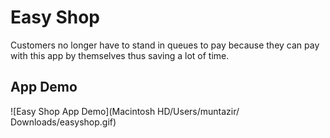 # Easy Shop

Customers no longer have to stand in queues to pay because they can pay with this app by themselves thus saving a lot of time.

## App Demo

![Easy Shop App Demo](Macintosh HD⁩/⁨Users⁩/⁨muntazir⁩/⁨Downloads/easyshop.gif⁩)
